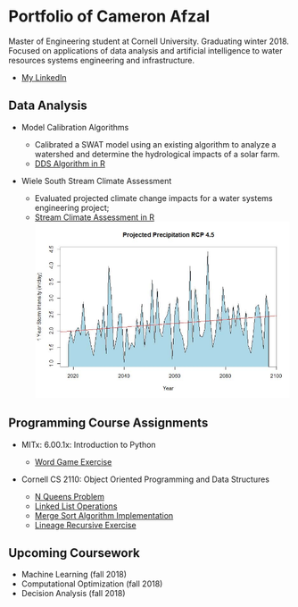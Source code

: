 # Portfolio of Cameron Afzal
Master of Engineering student at Cornell University. Graduating winter 2018. 
Focused on applications of data analysis and artificial intelligence to water resources systems engineering and infrastructure.
  * [My LinkedIn](https://www.linkedin.com/in/cameron-afzal-26a82a62/)

## Data Analysis
  * Model Calibration Algorithms
    - Calibrated a SWAT model using an existing algorithm to analyze a watershed and determine the hydrological impacts of a solar farm. 
    - [DDS Algorithm in R](https://github.com/cafzal/Portfolio/blob/master/SWAT_DDS_Algorithm.R)
  
  * Wiele South Stream Climate Assessment
    - Evaluated projected climate change impacts for a water systems engineering project;
    - [Stream Climate Assessment in R](https://github.com/cafzal/Portfolio/blob/master/WiehleClimateAssessment.R)
      <img src="https://github.com/cafzal/Portfolio/blob/master/Wstorm.jpg"></img>

## Programming Course Assignments
  * MITx: 6.00.1x: Introduction to Python
     - [Word Game Exercise](https://github.com/cafzal/Portfolio/blob/master/Python%20word%20game%20exercise.py)
    
  * Cornell CS 2110: Object Oriented Programming and Data Structures
     - [N Queens Problem](https://github.com/cafzal/Portfolio/blob/master/NQueensProblem.java)
     - [Linked List Operations](https://github.com/cafzal/Portfolio/blob/master/LinkedListExercises.java)
     - [Merge Sort Algorithm Implementation](https://github.com/cafzal/Portfolio/blob/master/MergeSortPractice.java)
     - [Lineage Recursive Exercise](https://github.com/cafzal/Portfolio/blob/master/Lineage.java)

## Upcoming Coursework
  * Machine Learning (fall 2018)
  * Computational Optimization (fall 2018)
  * Decision Analysis (fall 2018)
